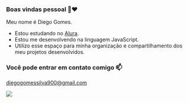 ### Boas vindas pessoal 👋♥️

Meu nome é Diego Gomes.

- Estou estudando no [Alura](https://www.alura.com.br).
- Estou me desenvolvendo na linguagem JavaScript.
- Utilizo esse espaço para minha organização e compartilhamento dos meu projetos desenvolvidos.

### Você pode entrar em contato comigo 📫

diegogomessilva900@gmail.com


![](https://media1.tenor.com/m/O2ByVmrbl-sAAAAC/spunchbob-sad-kinemaster-transition.gif)

